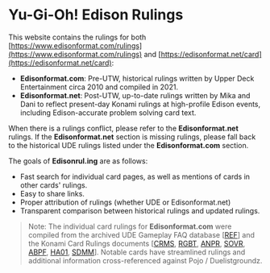 # Yu-Gi-Oh! Edison Rulings

This website contains the rulings for both [https://www.edisonformat.com/rulings](https://www.edisonformat.com/rulings) and [https://edisonformat.net/card](https://edisonformat.net/card):

- **Edisonformat.com**: Pre-UTW, historical rulings written by Upper Deck Entertainment circa 2010 and compiled in 2021.
- **Edisonformat.net**: Post-UTW, up-to-date rulings written by Mika and Dani to reflect present-day Konami rulings at high-profile Edison events, including Edison-accurate problem solving card text.

When there is a rulings conflict, please refer to the **Edisonformat.net** rulings. If the **Edisonformat.net** section is missing rulings, please fall back to the historical UDE rulings listed under the **Edisonformat.com** section.

The goals of **Edisonrul.ing** are as follows:

- Fast search for individual card pages, as well as mentions of cards in other cards' rulings.
- Easy to share links.
- Proper attribution of rulings (whether UDE or Edisonformat.net)
- Transparent comparison between historical rulings and updated rulings.

> Note: The individual card rulings for **Edisonformat.com** were compiled from the archived UDE Gameplay FAQ database \[[REF](https://web.archive.org/web/20090217182013/http://entertainment.upperdeck.com/yugioh/en/gameplay/faqs/cardfaqs/default.aspx?first=A&last=C)\] and the Konami Card Rulings documents \[[CRMS](https://ms.yugipedia.com//1/11/Card_Rulings_-_Crimson_Crisis_v2.0.pdf), [RGBT](https://img.yugioh-card.com/uk/gameplay/rulings/RGBT_rules.pdf), [ANPR](https://img.yugioh-card.com/uk/gameplay/rulings/ANPR_rules.pdf), [SOVR](https://img.yugioh-card.com/lat-am/pt/gameplay/rulings/SOVR_sneak_ruling.pdf), [ABPF](https://img.yugioh-card.com/uk/gameplay/rulings/ABPF_rules.pdf), [HA01](https://img.yugioh-card.com/uk/gameplay/rulings/100304%20HA_SDWS_ST09_Rules.pdf), [SDMM](https://img.yugioh-card.com/lat-am/gameplay/rulings/10406SDMachinaMayhem_Rules.pdf)\]. Notable cards have streamlined rulings and additional information cross-referenced against Pojo / Duelistgroundz.
